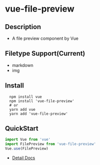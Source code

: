 # vue-file-preview

## Description

- A file preview component by Vue

## Filetype Support(Current)

- markdown
- img

## Install

```shell
  npm install vue
  npm install 'vue-file-preview'
  # or
  yarn add vue
  yarn add 'vue-file-preview'
```

## QuickStart

```js
import Vue from 'vue'
import FilePreview from 'vue-file-preview'
Vue.use(FilePreview)
```

- [Detail Docs](https://mrhanson.github.io/vue-file-preview/en/)
